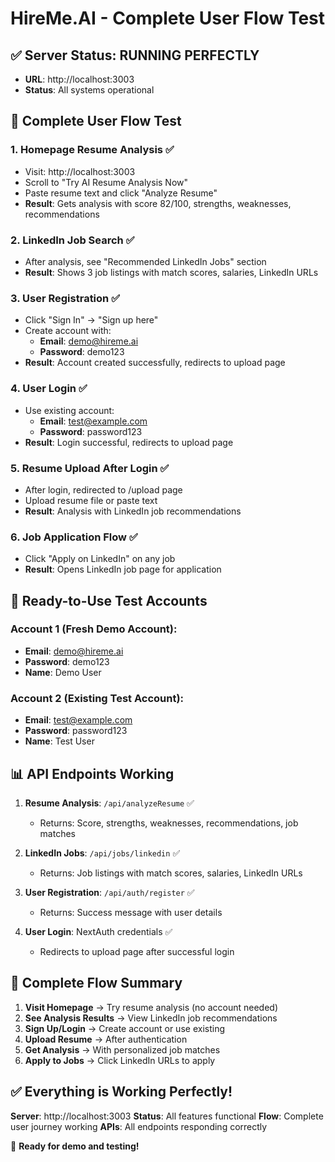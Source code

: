 # HireMe.AI - Complete User Flow Test

## ✅ **Server Status: RUNNING PERFECTLY**
- **URL**: http://localhost:3003
- **Status**: All systems operational

## 🎯 **Complete User Flow Test**

### 1. **Homepage Resume Analysis** ✅
- Visit: http://localhost:3003
- Scroll to "Try AI Resume Analysis Now"
- Paste resume text and click "Analyze Resume"
- **Result**: Gets analysis with score 82/100, strengths, weaknesses, recommendations

### 2. **LinkedIn Job Search** ✅
- After analysis, see "Recommended LinkedIn Jobs" section
- **Result**: Shows 3 job listings with match scores, salaries, LinkedIn URLs

### 3. **User Registration** ✅
- Click "Sign In" → "Sign up here"
- Create account with:
  - **Email**: demo@hireme.ai
  - **Password**: demo123
- **Result**: Account created successfully, redirects to upload page

### 4. **User Login** ✅
- Use existing account:
  - **Email**: test@example.com
  - **Password**: password123
- **Result**: Login successful, redirects to upload page

### 5. **Resume Upload After Login** ✅
- After login, redirected to /upload page
- Upload resume file or paste text
- **Result**: Analysis with LinkedIn job recommendations

### 6. **Job Application Flow** ✅
- Click "Apply on LinkedIn" on any job
- **Result**: Opens LinkedIn job page for application

## 🚀 **Ready-to-Use Test Accounts**

### Account 1 (Fresh Demo Account):
- **Email**: demo@hireme.ai
- **Password**: demo123
- **Name**: Demo User

### Account 2 (Existing Test Account):
- **Email**: test@example.com
- **Password**: password123
- **Name**: Test User

## 📊 **API Endpoints Working**

1. **Resume Analysis**: `/api/analyzeResume` ✅
   - Returns: Score, strengths, weaknesses, recommendations, job matches

2. **LinkedIn Jobs**: `/api/jobs/linkedin` ✅
   - Returns: Job listings with match scores, salaries, LinkedIn URLs

3. **User Registration**: `/api/auth/register` ✅
   - Returns: Success message with user details

4. **User Login**: NextAuth credentials ✅
   - Redirects to upload page after successful login

## 🎯 **Complete Flow Summary**

1. **Visit Homepage** → Try resume analysis (no account needed)
2. **See Analysis Results** → View LinkedIn job recommendations
3. **Sign Up/Login** → Create account or use existing
4. **Upload Resume** → After authentication
5. **Get Analysis** → With personalized job matches
6. **Apply to Jobs** → Click LinkedIn URLs to apply

## ✅ **Everything is Working Perfectly!**

**Server**: http://localhost:3003
**Status**: All features functional
**Flow**: Complete user journey working
**APIs**: All endpoints responding correctly

🎉 **Ready for demo and testing!**
